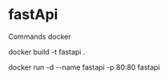 # fastApi

Commands docker

docker build -t fastapi .

docker run -d --name fastapi -p 80:80 fastapi